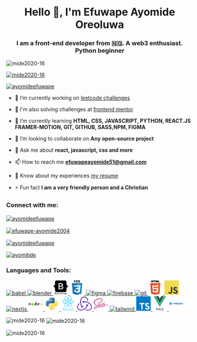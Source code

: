<h1 align="center">Hello 👋, I'm Efuwape Ayomide Oreoluwa</h1>

<h3 align="center">I am a front-end developer from 🇳🇬. A web3 enthusiast. Python beginner</h3>

<p align="left"> <img src="https://komarev.com/ghpvc/?username=mide2020-16&label=Profile%20views&color=0e75b6&style=flat" alt="mide2020-16" /> </p>

<p align="left"> <a href="https://github.com/ryo-ma/github-profile-trophy"><img src="https://github-profile-trophy.vercel.app/?username=mide2020-16" alt="mide2020-16" /></a> </p>

<p align="left"> <a href="https://twitter.com/westfiree" target="blank"><img src="https://img.shields.io/twitter/follow/westfireee?logo=twitter&style=for-the-badge" alt="ayomideefuwape" /></a> </p>

- 🔭 I’m currently working on [leetcode challenges](https://leetcode.com/Ayomitide/)
- 🔭 I'm also solving challenges at [frontend mentor](https://www.frontendmentor.io/profile/mide2020-16)

- 🌱 I’m currently learning **HTML, CSS, JAVASCRIPT, PYTHON, REACT.JS FRAMER-MOTION, GIT, GITHUB, SASS,NPM, FIGMA**

- 👯 I’m looking to collaborate on **Any open-source project**

- 💬 Ask me about **react, javascript, css and more**

- 📫 How to reach me **efuwapeayomide51@gmail.com**

- 📄 Know about my experiences [my resume](https://docs.google.com/document/d/1IMpzeVRZA8alxt-20FP8S8bLTudVXWAMWqJgFEVXLdQ/edit?usp=drivesdk)

- ⚡ Fun fact **I am a very friendly person and a Christian**

<h3 align="left">Connect with me:</h3>

<p align="left">

<a href="https://twitter.com/ayomideefuwape" target="blank"><img align="center" src="https://raw.githubusercontent.com/rahuldkjain/github-profile-readme-generator/master/src/images/icons/Social/twitter.svg" alt="ayomideefuwape" height="30" width="40" /></a>

<a href="https://linkedin.com/in/efuwape-ayomide2004" target="blank"><img align="center" src="https://raw.githubusercontent.com/rahuldkjain/github-profile-readme-generator/master/src/images/icons/Social/linked-in-alt.svg" alt="efuwape-ayomide2004" height="30" width="40" /></a>

<a href="https://instagram.com/ayomideefuwape" target="blank"><img align="center" src="https://raw.githubusercontent.com/rahuldkjain/github-profile-readme-generator/master/src/images/icons/Social/instagram.svg" alt="ayomideefuwape" height="30" width="40" /></a>

<a href="https://www.leetcode.com/ayomitide" target="blank"><img align="center" src="https://raw.githubusercontent.com/rahuldkjain/github-profile-readme-generator/master/src/images/icons/Social/leet-code.svg" alt="ayomitide" height="30" width="40" /></a>

</p>

<h3 align="left">Languages and Tools:</h3>

<p align="left"> <a href="https://babeljs.io/" target="_blank" rel="noreferrer"> <img src="https://www.vectorlogo.zone/logos/babeljs/babeljs-icon.svg" alt="babel" width="40" height="40"/> </a> <a href="https://www.blender.org/" target="_blank" rel="noreferrer"> <img src="https://download.blender.org/branding/community/blender_community_badge_white.svg" alt="blender" width="40" height="40"/> </a> <a href="https://getbootstrap.com" target="_blank" rel="noreferrer"> <img src="https://raw.githubusercontent.com/devicons/devicon/master/icons/bootstrap/bootstrap-plain-wordmark.svg" alt="bootstrap" width="40" height="40"/> </a> <a href="https://www.w3schools.com/css/" target="_blank" rel="noreferrer"> <img src="https://raw.githubusercontent.com/devicons/devicon/master/icons/css3/css3-original-wordmark.svg" alt="css3" width="40" height="40"/> </a> <a href="https://www.figma.com/" target="_blank" rel="noreferrer"> <img src="https://www.vectorlogo.zone/logos/figma/figma-icon.svg" alt="figma" width="40" height="40"/> </a> <a href="https://firebase.google.com/" target="_blank" rel="noreferrer"> <img src="https://www.vectorlogo.zone/logos/firebase/firebase-icon.svg" alt="firebase" width="40" height="40"/> </a> <a href="https://git-scm.com/" target="_blank" rel="noreferrer"> <img src="https://www.vectorlogo.zone/logos/git-scm/git-scm-icon.svg" alt="git" width="40" height="40"/> </a> <a href="https://www.w3.org/html/" target="_blank" rel="noreferrer"> <img src="https://raw.githubusercontent.com/devicons/devicon/master/icons/html5/html5-original-wordmark.svg" alt="html5" width="40" height="40"/> </a> <a href="https://developer.mozilla.org/en-US/docs/Web/JavaScript" target="_blank" rel="noreferrer"> <img src="https://raw.githubusercontent.com/devicons/devicon/master/icons/javascript/javascript-original.svg" alt="javascript" width="40" height="40"/> </a> <a href="https://nextjs.org/" target="_blank" rel="noreferrer"> <img src="https://cdn.worldvectorlogo.com/logos/nextjs-2.svg" alt="nextjs" width="40" height="40"/> </a> <a href="https://nodejs.org" target="_blank" rel="noreferrer"> <img src="https://raw.githubusercontent.com/devicons/devicon/master/icons/nodejs/nodejs-original-wordmark.svg" alt="nodejs" width="40" height="40"/> </a> <a href="https://www.python.org" target="_blank" rel="noreferrer"> <img src="https://raw.githubusercontent.com/devicons/devicon/master/icons/python/python-original.svg" alt="python" width="40" height="40"/> </a> <a href="https://reactjs.org/" target="_blank" rel="noreferrer"> <img src="https://raw.githubusercontent.com/devicons/devicon/master/icons/react/react-original-wordmark.svg" alt="react" width="40" height="40"/> </a> <a href="https://redux.js.org" target="_blank" rel="noreferrer"> <img src="https://raw.githubusercontent.com/devicons/devicon/master/icons/redux/redux-original.svg" alt="redux" width="40" height="40"/> </a> <a href="https://sass-lang.com" target="_blank" rel="noreferrer"> <img src="https://raw.githubusercontent.com/devicons/devicon/master/icons/sass/sass-original.svg" alt="sass" width="40" height="40"/> </a> <a href="https://tailwindcss.com/" target="_blank" rel="noreferrer"> <img src="https://www.vectorlogo.zone/logos/tailwindcss/tailwindcss-icon.svg" alt="tailwind" width="40" height="40"/> </a> <a href="https://www.typescriptlang.org/" target="_blank" rel="noreferrer"> <img src="https://raw.githubusercontent.com/devicons/devicon/master/icons/typescript/typescript-original.svg" alt="typescript" width="40" height="40"/> </a> <a href="https://vuejs.org/" target="_blank" rel="noreferrer"> <img src="https://raw.githubusercontent.com/devicons/devicon/master/icons/vuejs/vuejs-original-wordmark.svg" alt="vuejs" width="40" height="40"/> </a> <a href="https://webpack.js.org" target="_blank" rel="noreferrer"> <img src="https://raw.githubusercontent.com/devicons/devicon/d00d0969292a6569d45b06d3f350f463a0107b0d/icons/webpack/webpack-original-wordmark.svg" alt="webpack" width="40" height="40"/> </a> </p>

<p><img align="left" src="https://github-readme-stats.vercel.app/api/top-langs?username=mide2020-16&show_icons=true&locale=en&layout=compact" alt="mide2020-16" /></p>

<p>&nbsp;<img align="center" src="https://github-readme-stats.vercel.app/api?username=mide2020-16&show_icons=true&locale=en" alt="mide2020-16" /></p>

<p><img align="center" src="https://github-readme-streak-stats.herokuapp.com/?user=mide2020-16&" alt="mide2020-16" /></p>

